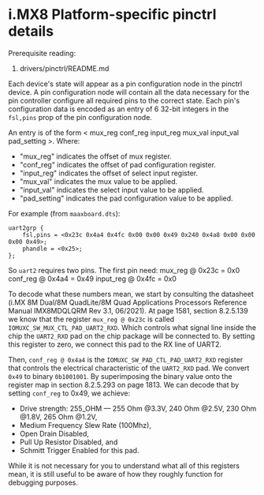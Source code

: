 <!--
    Copyright 2025, UNSW
    SPDX-License-Identifier: CC-BY-SA-4.0
-->

# i.MX8 Platform-specific pinctrl details

Prerequisite reading:
1. drivers/pinctrl/README.md

Each device's state will appear as a pin configuration node in the pinctrl device. A pin
configuration node will contain all the data necessary for the pin controller configure all required
pins to the correct state. Each pin's configuration data is encoded as an entry of 6 32-bit
integers in the `fsl,pins` prop of the pin configuration node.

An entry is of the form < mux_reg conf_reg input_reg mux_val input_val pad_setting >. Where:
- "mux_reg" indicates the offset of mux register.
- "conf_reg" indicates the offset of pad configuration register.
- "input_reg" indicates the offset of select input register.
- "mux_val" indicates the mux value to be applied.
- "input_val" indicates the select input value to be applied.
- "pad_setting" indicates the pad configuration value to be applied.

For example (from `maaxboard.dts`):
```
uart2grp {
    fsl,pins = <0x23c 0x4a4 0x4fc 0x00 0x00 0x49 0x240 0x4a8 0x00 0x00 0x00 0x49>;
    phandle = <0x25>;
};
```

So `uart2` requires two pins. The first pin need:
mux_reg   @ 0x23c = 0x0
conf_reg  @ 0x4a4 = 0x49
input_reg @ 0x4fc = 0x0

To decode what these numbers mean, we start by consulting the datasheet (i.MX 8M Dual/8M QuadLite/8M
Quad Applications Processors Reference Manual IMX8MDQLQRM Rev 3.1, 06/2021). At page 1581, section
8.2.5.139 we know that the register `mux_reg @ 0x23c` is called `IOMUXC_SW_MUX_CTL_PAD_UART2_RXD`.
Which controls what signal line inside the chip the `UART2_RXD` pad on the chip package will be
connected to. By setting this register to zero, we connect this pad to the RX line of UART2.

Then, `conf_reg @ 0x4a4` is the `IOMUXC_SW_PAD_CTL_PAD_UART2_RXD` register that controls the
electrical characteristic of the `UART2_RXD` pad. We convert `0x49` to binary `0b1001001`. By
superimposing the binary value onto the register map in section 8.2.5.293 on page 1813. We can
decode that by setting `conf_reg` to 0x49, we achieve:
- Drive strength: 255_OHM — 255 Ohm @3.3V, 240 Ohm @2.5V, 230 Ohm @1.8V, 265 Ohm @1.2V,
- Medium Frequency Slew Rate (100Mhz),
- Open Drain Disabled,
- Pull Up Resistor Disabled, and
- Schmitt Trigger Enabled for this pad.

While it is not necessary for you to understand what all of this registers mean, it is still useful
to be aware of how they roughly function for debugging purposes.